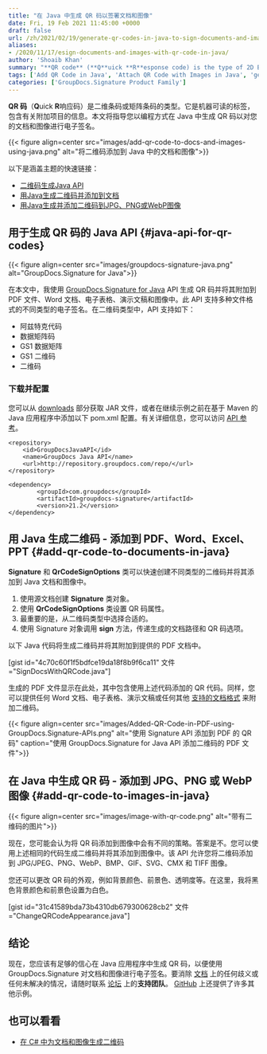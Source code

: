 ```yaml
---
title: "在 Java 中生成 QR 码以签署文档和图像"
date: Fri, 19 Feb 2021 11:45:00 +0000
draft: false
url: /zh/2021/02/19/generate-qr-codes-in-java-to-sign-documents-and-images/
aliases:
- /2020/11/17/esign-documents-and-images-with-qr-code-in-java/
author: 'Shoaib Khan'
summary: "**QR code** (**Q**uick **R**esponse code) is the type of 2D Barcodes or matrix barcode. It is the machine-readable label that contains information about the attached item. This article will guide you about programmatically adding QR codes to electronically sign your documents and images using Java."
tags: ['Add QR Code in Java', 'Attach QR Code with Images in Java', 'generate QR Code in Java', 'QR codes in Java', 'Sign docs with QR code in Java', 'Sign Images with QR code in Java']
categories: ['GroupDocs.Signature Product Family']
---
```


**QR 码**（**Q**uick **R**响应码）是二维条码或矩阵条码的类型。它是机器可读的标签，包含有关附加项目的信息。本文将指导您以编程方式在 Java 中生成 QR 码以对您的文档和图像进行电子签名。



{{< figure align=center src="images/add-qr-code-to-docs-and-images-using-java.png" alt="将二维码添加到 Java 中的文档和图像">}}


以下是涵盖主题的快速链接：

* [二维码生成Java API][2]
* [用Java生成二维码并添加到文档][3]
* [用Java生成并添加二维码到JPG、PNG或WebP图像][4]

## 用于生成 QR 码的 Java API {#java-api-for-qr-codes}



{{< figure align=center src="images/groupdocs-signature-java.png" alt="GroupDocs.Signature for Java">}}


在本文中，我使用 [GroupDocs.Signature for Java][5] API 生成 QR 码并将其附加到 PDF 文件、Word 文档、电子表格、演示文稿和图像中。此 API 支持多种文件格式的不同类型的电子签名。在二维码类型中，API 支持如下：

* 阿兹特克代码
* 数据矩阵码
* GS1 数据矩阵
* GS1 二维码
* 二维码

### 下载并配置

您可以从 [downloads][6] 部分获取 JAR 文件，或者在继续示例之前在基于 Maven 的 Java 应用程序中添加以下 pom.xml 配置。有关详细信息，您可以访问 [API 参考][7]。

```
<repository>
	<id>GroupDocsJavaAPI</id>
	<name>GroupDocs Java API</name>
	<url>http://repository.groupdocs.com/repo/</url>
</repository>
```
```
<dependency>
        <groupId>com.groupdocs</groupId>
        <artifactId>groupdocs-signature</artifactId>
        <version>21.2</version> 
</dependency>
```

## 用 Java 生成二维码 - 添加到 PDF、Word、Excel、PPT {#add-qr-code-to-documents-in-java}

**Signature** 和 **QrCodeSignOptions** 类可以快速创建不同类型的二维码并将其添加到 Java 文档和图像中。

1. 使用源文档创建 **Signature** 类对象。
2. 使用 **QrCodeSignOptions** 类设置 QR 码属性。
3. 最重要的是，从二维码类型中选择合适的。
4. 使用 Signature 对象调用 **sign** 方法，传递生成的文档路径和 QR 码选项。

以下 Java 代码将生成二维码并将其附加到提供的 PDF 文档中。

\[gist id="4c70c60f1f5bdfce19da18f8b9f6ca11" 文件="SignDocsWithQRCode.java"\]

生成的 PDF 文件显示在此处，其中包含使用上述代码添加的 QR 代码。同样，您可以提供任何 Word 文档、电子表格、演示文稿或任何其他 [支持的文档格式][8] 来附加二维码。



{{< figure align=center src="images/Added-QR-Code-in-PDF-using-GroupDocs.Signature-APIs.png" alt="使用 Signature API 添加到 PDF 的 QR 码" caption="使用 GroupDocs.Signature for Java API 添加二维码的 PDF 文件">}}


## 在 Java 中生成 QR 码 - 添加到 JPG、PNG 或 WebP 图像 {#add-qr-code-to-images-in-java}



{{< figure align=center src="images/image-with-qr-code.png" alt="带有二维码的图片">}}


现在，您可能会认为将 QR 码添加到图像中会有不同的策略。答案是不。您可以使用上述相同的代码生成二维码并将其添加到图像中。该 API 允许您将二维码添加到 JPG/JPEG、PNG、WebP、BMP、GIF、SVG、CMX 和 TIFF 图像。

您还可以更改 QR 码的外观，例如背景颜色、前景色、透明度等。在这里，我将黑色背景颜色和前景色设置为白色。

\[gist id="31c41589bda73b4310db679300628cb2" 文件="ChangeQRCodeAppearance.java"\]

## 结论

现在，您应该有足够的信心在 Java 应用程序中生成 QR 码，以便使用 GroupDocs.Signature 对文档和图像进行电子签名。要消除 [文档][9] 上的任何歧义或任何未解决的情况，请随时联系 [论坛][10] 上的**支持团队**。 [GitHub][11] 上还提供了许多其他示例。

## 也可以看看

* [在 C# 中为文档和图像生成二维码][12]






[1]: https://products.groupdocs.com/signature/java
[2]: #java-api-for-qr-codes
[3]: #add-qr-code-to-documents-in-java
[4]: #add-qr-code-to-images-in-java
[5]: https://products.groupdocs.com/signature/java
[6]: https://downloads.groupdocs.com/signature/java
[7]: https://apireference.groupdocs.com/signature/java
[8]: https://docs.groupdocs.com/signature/java/supported-document-formats/
[9]: https://docs.groupdocs.com/signature/java/
[10]: https://forum.groupdocs.com/c/signature
[11]: https://github.com/groupdocs-signature/GroupDocs.Signature-for-Java
[12]: https://blog.groupdocs.com/2020/11/18/sign-documents-and-images-with-qr-code-in-csharp/


